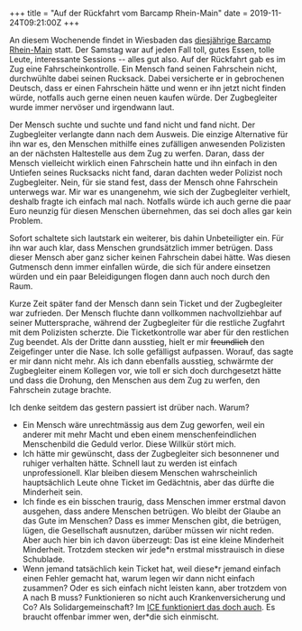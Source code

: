 +++
title = "Auf der Rückfahrt vom Barcamp Rhein-Main"
date = 2019-11-24T09:21:00Z
+++


An diesem Wochenende findet in Wiesbaden das [diesjährige Barcamp Rhein-Main](https://barcamp-rheinmain.de) statt. Der Samstag war auf jeden Fall toll, gutes Essen, tolle Leute, interessante Sessions -- alles gut also. Auf der Rückfahrt gab es im Zug eine Fahrscheinkontrolle. Ein Mensch fand seinen Fahrschein nicht, durchwühlte dabei seinen Rucksack. Dabei versicherte er in gebrochenen Deutsch, dass er einen Fahrschein hätte und wenn er ihn jetzt nicht finden würde, notfalls auch gerne einen neuen kaufen würde. Der Zugbegleiter wurde immer nervöser und irgendwann laut.

Der Mensch suchte und suchte und fand nicht und fand nicht. Der Zugbegleiter verlangte dann nach dem Ausweis. Die einzige Alternative für ihn war es, den Menschen mithilfe eines zufälligen anwesenden Polizisten an der nächsten Haltestelle aus dem Zug zu werfen. Daran, dass der Mensch vielleicht wirklich einen Fahrschein hatte und ihn einfach in den Untiefen seines Rucksacks nicht fand, daran dachten weder Polizist noch Zugbegleiter. Nein, für sie stand fest, dass der Mensch ohne Fahrschein unterwegs war. Mir war es unangenehm, wie sich der Zugbegleiter verhielt, deshalb fragte ich einfach mal nach. Notfalls würde ich auch gerne die paar Euro neunzig für diesen Menschen übernehmen, das sei doch alles gar kein Problem.

Sofort schaltete sich lautstark ein weiterer, bis dahin Unbeteiligter ein. Für ihn war auch klar, dass Menschen grundsätzlich immer betrügen. Dass dieser Mensch aber ganz sicher keinen Fahrschein dabei hätte. Was diesen Gutmensch denn immer einfallen würde, die sich für andere einsetzen würden und ein paar Beleidigungen flogen dann auch noch durch den Raum.

Kurze Zeit später fand der Mensch dann sein Ticket und der Zugbegleiter war zufrieden. Der Mensch fluchte dann vollkommen nachvollziehbar auf seiner Muttersprache, während der Zugbegleiter für die restliche Zugfahrt mit dem Polizisten scherzte. Die Ticketkontrolle war aber für den restlichen Zug beendet. Als der Dritte dann ausstieg, hielt er mir <del>freundlich</del> den Zeigefinger unter die Nase. Ich solle gefälligst aufpassen. Worauf, das sagte er mir dann nicht mehr. Als ich dann ebenfalls ausstieg, schwärmte der Zugbegleiter einem Kollegen vor, wie toll er sich doch durchgesetzt hätte und dass die Drohung, den Menschen aus dem Zug zu werfen, den Fahrschein zutage brachte.

Ich denke seitdem das gestern passiert ist drüber nach. Warum?

- Ein Mensch wäre unrechtmässig aus dem Zug geworfen, weil ein anderer mit mehr Macht und eben einem menschenfeindlichen Menschenbild die Geduld verlor. Diese Willkür stört mich.
- Ich hätte mir gewünscht, dass der Zugbegleiter sich besonnener und ruhiger verhalten hätte. Schnell laut zu werden ist einfach unprofessionell. Klar bleiben diesem Menschen wahrscheinlich hauptsächlich Leute ohne Ticket im Gedächtnis, aber das dürfte die Minderheit sein.
- Ich finde es ein bisschen traurig, dass Menschen immer erstmal davon ausgehen, dass andere Menschen betrügen. Wo bleibt der Glaube an das Gute im Menschen? Dass es immer Menschen gibt, die betrügen, lügen, die Gesellschaft ausnutzen, darüber müssen wir nicht reden. Aber auch hier bin ich davon überzeugt: Das ist eine kleine Minderheit Minderheit. Trotzdem stecken wir jede*n erstmal misstrauisch in diese Schublade.
- Wenn jemand tatsächlich kein Ticket hat, weil diese\*r jemand einfach einen Fehler gemacht hat, warum legen wir dann nicht einfach zusammen? Oder es sich einfach nicht leisten kann, aber trotzdem von A nach B muss? Funktionieren so nicht auch Krankenversicherung und Co? Als Solidargemeinschaft? Im [ICE funktioniert das doch auch](https://twitter.com/jeangleur/status/1183442478231359492). Es braucht offenbar immer wen, der\*die sich einmischt.